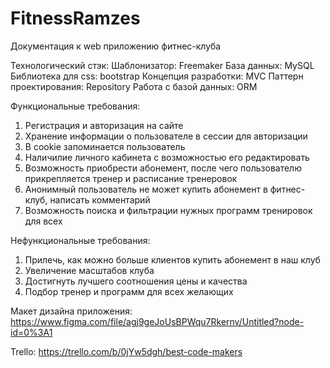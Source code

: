 # FitnessRamzes
Документация к web приложению фитнес-клуба

Технологический стэк:
Шаблонизатор: Freemaker
База данных: MySQL
Библиотека для css: bootstrap
Концепция разработки: MVC
Паттерн проектирования: Repository
Работа с базой данных: ORM

Функциональные требования:
1) Регистрация и авторизация на сайте 
2) Хранение информации о пользователе в сессии для авторизации
3) В coоkie запоминается пользователь
4) Наличилие личного кабинета с возможностью его редактировать
5) Возможность приобрести абонемент, после чего пользователю прикрепляется тренер и расписание тренеровок
6) Анонимный пользователь не может купить абонемент в фитнес-клуб, написать комментарий
7) Возможность поиска и фильтрации нужных программ тренировок для всех

Нефункциональные требования:
1) Прилечь, как можно больше клиентов купить абонемент в наш клуб
2) Увеличение масштабов клуба
3) Достигнуть лучшего соотношения цены и качества
4) Подбор тренер и программ для всех желающих

Макет дизайна приложения: https://www.figma.com/file/agj9geJoUsBPWqu7Rkernv/Untitled?node-id=0%3A1

Trello: https://trello.com/b/0jYw5dgh/best-code-makers
